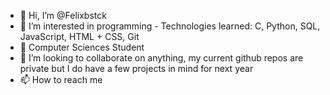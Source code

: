- 👋 Hi, I’m @Felixbstck
- 👀 I’m interested in programming - Technologies learned: C, Python, SQL, JavaScript, HTML + CSS, Git 
- 🌱 Computer Sciences Student
- 💞️ I’m looking to collaborate on anything, my current github repos are private but I do have a few projects in mind for next year
- 📫 How to reach me 

<!---
Felixbstck/Felixbstck is a ✨ special ✨ repository because its `README.md` (this file) appears on your GitHub profile.
You can click the Preview link to take a look at your changes.
--->
